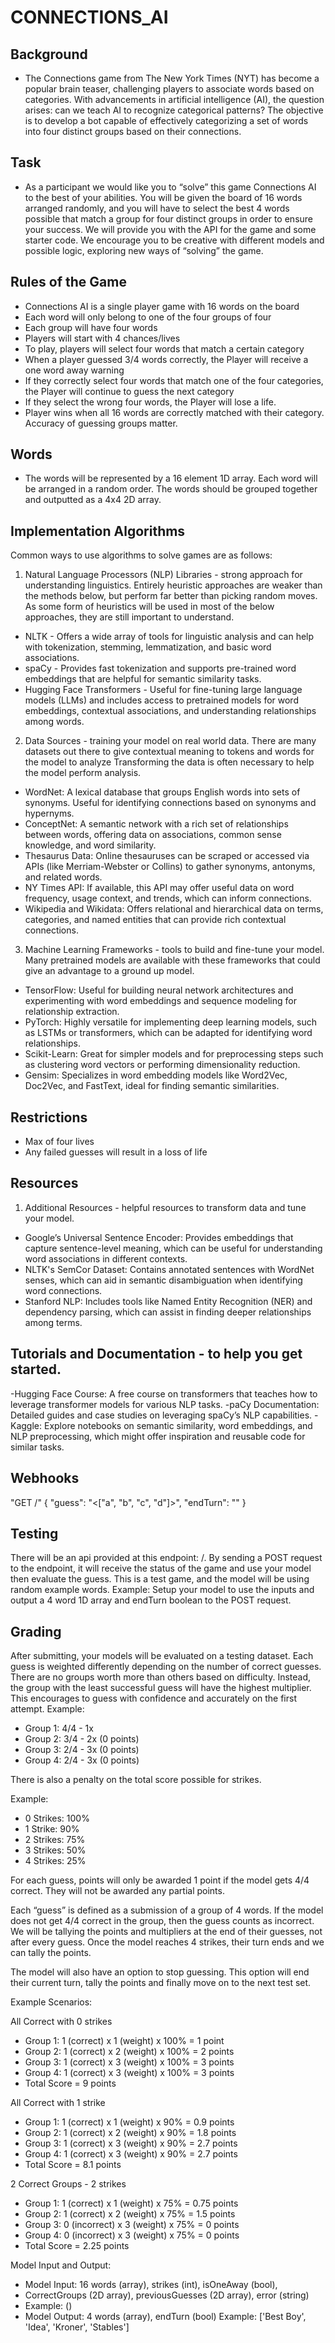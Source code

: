 # CONNECTIONS_AI

## Background
- The Connections game from The New York Times (NYT) has become a popular brain teaser, challenging players to associate words based on categories. With advancements in artificial intelligence (AI), the question arises: can we teach AI to recognize categorical patterns? The objective is to develop a bot capable of effectively categorizing a set of words into four distinct groups based on their connections.

## Task
- As a participant we would like you to “solve” this game Connections AI to the best of your abilities. You will be given the board of 16 words arranged randomly, and you will have to select the best 4 words possible that match a group for four distinct groups in order to ensure your success. We will provide you with the API for the game and some starter code. We encourage you to be creative with different models and possible logic, exploring new ways of “solving” the game.

## Rules of the Game

- Connections AI is a single player game with 16 words on the board
- Each word will only belong to one of the four groups of four
- Each group will have four words
- Players will start with 4 chances/lives
- To play, players will select four words that match a certain category
- When a player guessed 3/4 words correctly, the Player will receive a one word away warning
- If they correctly select four words that match one of the four categories, the Player will continue to guess the next category
- If they select the wrong four words, the Player will lose a life.
- Player wins when all 16 words are correctly matched with their category. Accuracy of guessing groups matter.

## Words
- The words will be represented by a 16 element 1D array. Each word will be arranged in a random order. The words should be grouped together and outputted as a 4x4 2D array.

## Implementation Algorithms
Common ways to use algorithms to solve games are as follows:

1. Natural Language Processors (NLP) Libraries - strong approach for understanding linguistics. Entirely heuristic approaches are weaker than the methods below, but perform far better than picking random moves. As some form of heuristics will be used in most of the below approaches, they are still important to understand.
- NLTK - Offers a wide array of tools for linguistic analysis and can help with tokenization, stemming, lemmatization, and basic word associations.
- spaCy - Provides fast tokenization and supports pre-trained word embeddings that are helpful for semantic similarity tasks.
- Hugging Face Transformers - Useful for fine-tuning large language models (LLMs) and includes access to pretrained models for word embeddings, contextual associations, and understanding relationships among words.

2. Data Sources - training your model on real world data. There are many datasets out there to give contextual meaning to tokens and words for the model to analyze Transforming the data is often necessary to help the model perform analysis.
- WordNet: A lexical database that groups English words into sets of synonyms. Useful for identifying connections based on synonyms and hypernyms.
- ConceptNet: A semantic network with a rich set of relationships between words, offering data on associations, common sense knowledge, and word similarity.
- Thesaurus Data: Online thesauruses can be scraped or accessed via APIs (like Merriam-Webster or Collins) to gather synonyms, antonyms, and related words.
- NY Times API: If available, this API may offer useful data on word frequency, usage context, and trends, which can inform connections.
- Wikipedia and Wikidata: Offers relational and hierarchical data on terms, categories, and named entities that can provide rich contextual connections.

3. Machine Learning Frameworks - tools to build and fine-tune your model. Many pretrained models are available with these frameworks that could give an advantage to a ground up model.
- TensorFlow: Useful for building neural network architectures and experimenting with word embeddings and sequence modeling for relationship extraction.
- PyTorch: Highly versatile for implementing deep learning models, such as LSTMs or transformers, which can be adapted for identifying word relationships.
- Scikit-Learn: Great for simpler models and for preprocessing steps such as clustering word vectors or performing dimensionality reduction.
- Gensim: Specializes in word embedding models like Word2Vec, Doc2Vec, and FastText, ideal for finding semantic similarities.

## Restrictions
- Max of four lives
- Any failed guesses will result in a loss of life

## Resources
1. Additional Resources - helpful resources to transform data and tune your model.

- Google’s Universal Sentence Encoder: Provides embeddings that capture sentence-level meaning, which can be useful for understanding word associations in different contexts.
- NLTK's SemCor Dataset: Contains annotated sentences with WordNet senses, which can aid in semantic disambiguation when identifying word connections.
- Stanford NLP: Includes tools like Named Entity Recognition (NER) and dependency parsing, which can assist in finding deeper relationships among terms.

## Tutorials and Documentation - to help you get started.
-Hugging Face Course: A free course on transformers that teaches how to leverage transformer models for various NLP tasks.
-paCy Documentation: Detailed guides and case studies on leveraging spaCy’s NLP capabilities.
-Kaggle: Explore notebooks on semantic similarity, word embeddings, and NLP preprocessing, which might offer inspiration and reusable code for similar tasks.


## Webhooks

"GET /"
{
"guess": "<["a", "b", "c", "d"]>",
"endTurn": "<BOOLEAN>"
}

## Testing
There will be an api provided at this endpoint: /. By sending a POST request to the endpoint, it will receive the status of the game and use your model then evaluate the guess. This is a test game, and the model will be using random example words.
Example: Setup your model to use the inputs and output a 4 word 1D array and endTurn boolean to the POST request.

## Grading
After submitting, your models will be evaluated on a testing dataset. Each guess is weighted differently depending on the number of correct guesses. There are no groups worth more than others based on difficulty. Instead, the group with the least successful guess will have the highest multiplier. This encourages to guess with confidence and accurately on the first attempt.
Example:
- Group 1: 4/4 - 1x
- Group 2: 3/4 - 2x (0 points)
- Group 3: 2/4 - 3x (0 points)
- Group 4: 2/4 - 3x (0 points)

There is also a penalty on the total score possible for strikes.

Example:
- 0 Strikes: 100%
- 1 Strike: 90%
- 2 Strikes: 75%
- 3 Strikes: 50%
- 4 Strikes: 25%

For each guess, points will only be awarded 1 point if the model gets 4/4 correct. They will not be awarded any partial points.

Each “guess” is defined as a submission of a group of 4 words. If the model does not get 4/4 correct in the group, then the guess counts as incorrect. We will be tallying the points and multipliers at the end of their guesses, not after every guess. Once the model reaches 4 strikes, their turn ends and we can tally the points.

The model will also have an option to stop guessing. This option will end their current turn, tally the points and finally move on to the next test set.

Example Scenarios:

All Correct with 0 strikes

- Group 1: 1 (correct) x 1 (weight) x 100% = 1 point
- Group 2: 1 (correct) x 2 (weight) x 100% = 2 points
- Group 3: 1 (correct) x 3 (weight) x 100% = 3 points
- Group 4: 1 (correct) x 3 (weight) x 100% = 3 points
- Total Score = 9 points

All Correct with 1 strike

- Group 1: 1 (correct) x 1 (weight) x 90% = 0.9 points
- Group 2: 1 (correct) x 2 (weight) x 90% = 1.8 points
- Group 3: 1 (correct) x 3 (weight) x 90% = 2.7 points
- Group 4: 1 (correct) x 3 (weight) x 90% = 2.7 points
- Total Score = 8.1 points

2 Correct Groups - 2 strikes
- Group 1: 1 (correct) x 1 (weight) x 75% = 0.75 points
- Group 2: 1 (correct) x 2 (weight) x 75% = 1.5 points
- Group 3: 0 (incorrect) x 3 (weight) x 75% = 0 points
- Group 4: 0 (incorrect) x 3 (weight) x 75% = 0 points
- Total Score = 2.25 points

Model Input and Output:
- Model Input: 16 words (array), strikes (int), isOneAway (bool), 
- CorrectGroups (2D array), previousGuesses (2D array), error (string)
- Example: ()
- Model Output: 4 words (array), endTurn (bool)
Example: ['Best Boy', 'Idea', 'Kroner', 'Stables']
